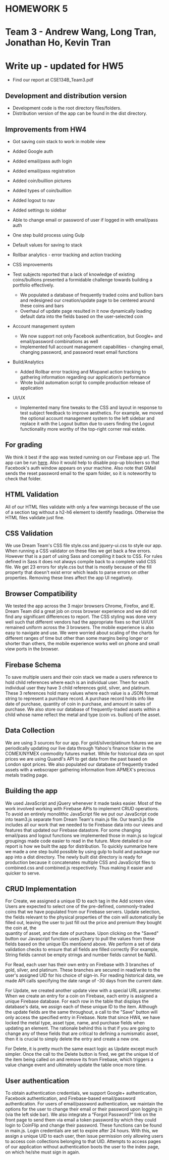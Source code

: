 # HOMEWORK 5
# Team 3 - Andrew Wang, Long Tran, Jonathan Ho, Kevin Tran

# Write up - updated for HW5
* Find our report at CSE134B_Team3.pdf

## Development and distribution version
* Development code is the root directory files/folders.
* Distribution version of the app can be found in the dist directory.

## Improvements from HW4
* Got saving coin stack to work in mobile view
* Added Google auth
* Added email/pass auth login
* Added email/pass registration
* Added coin/buillion pictures
* Added types of coin/buillion
* Added logout to nav
* Added settings to sidebar
* Able to change email or password of user if logged in with email/pass auth
* One step build process using Gulp
* Default values for saving to stack
* Rollbar analytics - error tracking and action tracking
* CSS improvements

* Test subjects reported that a lack of knowledge of existing coins/bullions presented a formidable challenge towards building a portfolio effectively. 
    * We populated a database of frequently traded coins and bullion bars and redesigned our creation/update page to be centered around these coins and bars
    * Overhaul of update page resulted in it now dynamically loading default data into the fields based on the user-selected coin
* Account management system
    * We now support not only Facebook authentication, but Google+ and email/password combinations as well
    * Implemented full account management capabilities - changing email, changing password, and password reset email functions
* Build/Analytics
    * Added Rollbar error tracking and Mixpanel action tracking to gathering information regarding our application’s performance
    * Wrote build automation script to compile production release of application
* UI/UX
    * Implemented many fine tweaks to the CSS and layout in response to test subject feedback to improve aesthetics. For example, we moved the optional account management system to the left sidebar and replace it with the Logout button due to users finding the Logout functionality more worthy of the top-right corner real estate.

## For grading
We think it best if the app was tested running on our Firebase app url.
The app can be run [here](https://cse134bteam3-hw5.firebaseapp.com/). Also it
would help to disable pop-up blockers so that Facebook's auth window appears
on your machine. Also note that GMail sends the reset password email to the
spam folder, so it is noteworthy to check that folder.

## HTML Validation
All of our HTML files validate with only a few warnings because of the use of
a section tag without a h2-h6 element to identify headings. Otherwise the
HTML files validate just fine.

## CSS Validation
We use Dream Team's CSS file style.css and jquery-ui.css to style 
our app. When running a CSS validator on these files we get back a few errors.
However that is a part of using Sass and compiling it back to CSS. For rules
defined in Sass it does not always compile back to a complete valid CSS file.
We get 23 errors for style.css but that is mostly because of the fill
property that doesn't exist error which leads to parse errors on other
properties. Removing these lines affect the app UI negatively.

## Browser Compatibility
We tested the app across the 3 major browsers Chrome, Firefox, and IE.
Dream Team did a great job on cross browser experience and we did not
find any significant differences to report. The CSS styling was done very
well such that different vendors had the appropriate fixes so that UI/UX
remained uniform across the 3 browsers. The mobile experience is also easy
to navigate and use. We were worried about scaling of the charts for
different ranges of time but other than some margins being longer or
shorter than others, the mobile experience works well on phone and small
view ports in the browser. 

## Firebase Schema
To save multiple users and their coin stack we made a users reference to hold
child references where each is an individual user. Then for each individual
user they have 3 child references gold, silver, and platinum. These 3
references hold many values where each value is a JSON format string to
represent a purchase record. A purchase record holds info like date of
purchase, quantity of coin in purchase, and amount in sales of purchase.
We also store our database of frequently-traded assets within a child whose
name reflect the metal and type (coin vs. bullion) of the asset.

## Data Collection
We are using 3 sources for our app. For gold/silver/platinum futures we are
periodically updating our live data through Yahoo's finance ticker in the
COMEX/NYMEX commodity futures market. While for historical data on spot prices
we are using Quandl's API to get data from the past based on London spot prices.
We also populated our database of frequently traded assets with a webscraper
gathering information from APMEX's precious metals trading page.

## Building the app
We used JavaScript and jQuery whenever it made tasks easier. Most of the work
involved working with Firebase APIs to implement CRUD operations. To avoid an 
entirely monolithic JavaScript file we put our JavaScript code into team3.js 
separate from Dream Team's main.js file. Our team3.js file includes all our 
work that we needed to tie Firebase data into our views and features that 
updated our Firebase datastore. For some changing email/pass and logout functions
we implemented those in main.js so logical groupings made code easier to read
in the future. More detailed in our report is how we built the app for
distribution. To quickly summarize here we made a one step build possible by
using gulp to build and package our app into a dist directory. The newly built
dist directory is ready for production because it concatenates multiple CSS
and JavaScript files to combined.css and combined.js respectively. Thus making
it easier and quicker to serve.

## CRUD Implementation
For Create, we assigned a unique ID to each tag in the Add screen view. Users
are expected to select one of the pre-defined, commonly-traded coins that we
have populated from our Firebase servers. Update selection, the fields relevant
to the physical properties of the coin will automatically be filled out, leaving
the user to just fill out the price and premium they bought the coin at, the  
quantity of asset, and the date of purchase. Upon clicking on the "Saved" button
our Javascript function uses jQuery to pull the values from these fields based
on the unique IDs mentioend above. We perform a set of data validation checks
to ensure that all fields are filled correctly (For example, String fields cannot
be empty strings and number fields cannot be NaN). 

For Read, each user has their own entry on Firebase with 3 branches of gold,
silver, and platinum. These branches are secured in read/write to the user's
assigned UID for his choice of sign-in. For reading historical data, we made API 
calls specifying the date range of -30 days from the current date. 

For Update, we created another update view with a special URL parameter. When we
create an entry for a coin on Firebase, each entry is assigned a unique Firebase
database. For each row in the table that displays the database's data, we assign
each of these unique ID to the item. Although the update fields are  the same
throughout, a call to the "Save" button will only access the specified entry in
Firebase. Note that since HW4, we have locked the metal type, asset type, name,
and purchase fields when updating an element. The rationale behind this is that
if you are going to change any of these fields that are critical to defining
a numismatic asset, then it is crucial to simply delete the entry and create
a new one. 

For Delete, it is pretty much the same exact logic as Update except much simpler.
Once the call to the Delete button is fired, we get the unique Id of the item
being called on and remove its from Firebase, which triggers a value change
event and ultimately update the table once more time.

## User authentication
To obtain authentication credentials, we support Google+ authentication, 
Facebook authentication, and Firebase-based email/password authentication. 
For users of email/password authentication, we maintain the options for 
the user to change their email or their password upon logging in (via the
left side bar). We also integrate a “Forgot Password?” link on the front
page to send them via email a token password by which they could login to
CoinFlip and change their password. These functions can be found in 
main.js. Login credentials are set to expire after 24 hours.
With this, we assign a unique UID to each user, then issue permission 
only allowing users to access coin collections belonging to that UID. 
Attempts to access pages of our application without authentication
boots the user to the index page, on which he/she must sign in
again.
